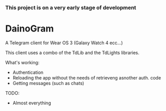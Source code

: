 ### This project is on a very early stage of development

# DainoGram
A Telegram client for Wear OS 3 (Galaxy Watch 4 ecc...)

This client uses a combo of the TdLib and the TdLights libraries.

What's working:
- Authentication
- Reloading the app without the needs of retrieveng asnother auth. code
- Getting messages (such as chats)

TODO:
- Almost everything